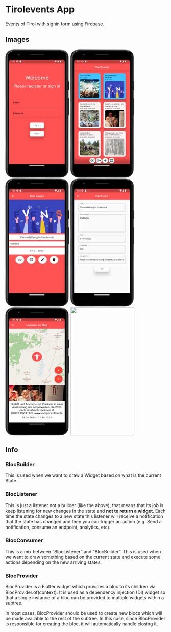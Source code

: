 # Tirolevents App

Events of Tirol with signin form using Firebase.

## Images




<img src="Screenshot_20230828_155114.png"  width="200" height="400">

<img src="Screenshot_20230828_155158.png"  width="200" height="400">

<img src="Screenshot_20230828_155223.png"  width="200" height="400">

<img src="Screenshot_20230828_155240.png"  width="200" height="400">

<img src="Screenshot_20230828_155608.png"  width="200" height="400">

<img src="Screenshot_20230828_155731.png"  width="200" height="400">




## Info

### BlocBuilder

This is used when we want to draw a Widget based on what is the current State.

### BlocListener

This is just a listener not a builder (like the above), that means that its job is keep listening for new changes in the state and **not to return a widget**. Each time the state changes to a new state this listener will receive a notification that the state has changed and then you can trigger an action (e.g. Send a notification, consume an endpoint, analytics, etc).


### BlocConsumer

This is a mix between “BlocListener” and “BlocBuilder”. This is used when we want to draw something based on the current state and execute some actions depending on the new arriving states.

### BlocProvider

BlocProvider is a Flutter widget which provides a bloc to its children via BlocProvider.of<T>(context). It is used as a dependency injection (DI) widget so that a single instance of a bloc can be provided to multiple widgets within a subtree.

In most cases, BlocProvider should be used to create new blocs which will be made available to the rest of the subtree. In this case, since BlocProvider is responsible for creating the bloc, it will automatically handle closing it.